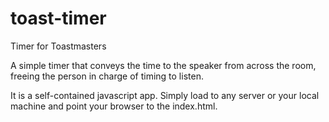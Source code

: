 # toast-timer
Timer for Toastmasters

A simple timer that conveys the time to the speaker from across the room, freeing the person in charge of timing to listen.

It is a self-contained javascript app. Simply load to any server or your local machine and point your browser to the index.html.


